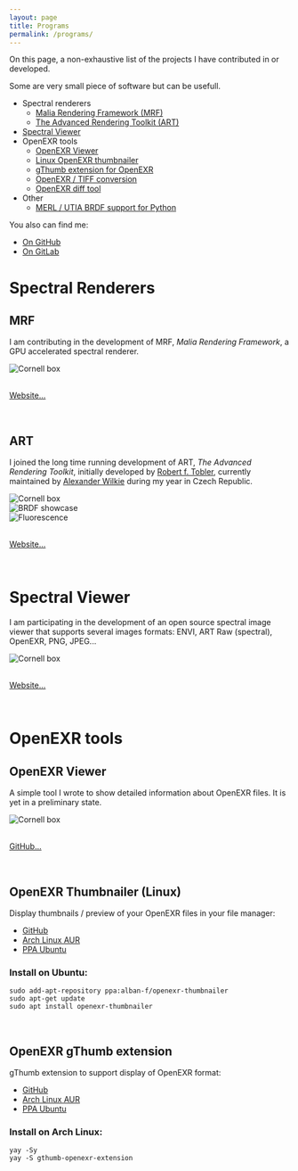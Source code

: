 ```yaml
---
layout: page
title: Programs
permalink: /programs/
---
```


On this page, a non-exhaustive list of the projects I have contributed in or developed.

Some are very small piece of software but can be usefull.

- Spectral renderers
  - [Malia Rendering Framework (MRF)](#mrf)
  - [The Advanced Rendering Toolkit (ART)](#art)
- [Spectral Viewer](#spectral-viewer)
- OpenEXR tools
  - [OpenEXR Viewer](#openexr-viewer)
  - [Linux OpenEXR thumbnailer](#openexr-thumbnailer-linux)
  - [gThumb extension for OpenEXR](#openexr-gthumb-extension)
  - [OpenEXR / TIFF conversion](https://github.com/yama-chan/openexr-converter)
  - [OpenEXR diff tool](https://github.com/afichet/exr-diff)
- Other
  - [MERL / UTIA BRDF support for Python](https://github.com/afichet/brdf-snippets)

You also can find me:
- [On GitHub](https://github.com/afichet)
- [On GitLab](https://gitlab.com/afichet)

Spectral Renderers
==================

MRF
----

I am contributing in the development of MRF, *Malia Rendering Framework*, a GPU accelerated spectral renderer.

<div class="w3-row-padding">
    <div class="w3-card">
      <img src="../images/materials.png" class="w3-image" alt="Cornell box">
    </div>
</div>

<br>

<div class="w3-display-container">
<p class="w3-right">
<a href="https://pacanows.gitlabpages.inria.fr/MRF/main.md.html" class="w3-button w3-blue">Website...</a>
</p>
</div>

<p><br></p>

ART
----

I joined the long time running development of ART, *The Advanced Rendering Toolkit*, initially developed by [Robert f. Tobler](http://cgg.mff.cuni.cz/ART/archivers/dedication.html), currently maintained by [Alexander Wilkie](http://cgg.mff.cuni.cz/~wilkie) during my year in Czech Republic. 

<div class="w3-row-padding">
  <div class="w3-col m4 l4">
    <div class="w3-card">
      <img src="../images/CornellBox.jpg" class="w3-image" alt="Cornell box">
    </div>
  </div>
  <div class="w3-col m4 l4">
    <div class="w3-card">
      <img src="../images/SphereStage_TS.jpg" class="w3-image" alt="BRDF showcase">
    </div>
  </div>
  <div class="w3-col m4 l4">
    <div class="w3-card">
      <img src="../images/SIGGRAPH_2012_fluo_scene.jpg" class="w3-image" alt="Fluorescence">
    </div>
  </div>
</div>

<br>

<div class="w3-display-container">
<p class="w3-right">
<a href="http://cgg.mff.cuni.cz/ART" class="w3-button w3-blue">Website...</a>
</p>
</div>

<p><br></p>

Spectral Viewer
===============
I am participating in the development of an open source spectral image viewer that supports several images formats: ENVI, ART Raw (spectral), OpenEXR, PNG, JPEG...

<div class="w3-row-padding">
    <div class="w3-card">
      <img src="../images/spectralviewer.png" class="w3-image" alt="Cornell box">
    </div>
</div>

<br>

<div class="w3-display-container">
<p class="w3-right">
<a href="https://adufay.gitlabpages.inria.fr/SpectralViewer/" class="w3-button w3-blue">Website...</a>
</p>
</div>

<p><br></p>

OpenEXR tools
=============

OpenEXR Viewer
--------------
A simple tool I wrote to show detailed information about OpenEXR files. It is yet in a preliminary state.

<div class="w3-row-padding">
    <div class="w3-card">
      <img src="https://user-images.githubusercontent.com/7930348/119243717-bbb39200-bb69-11eb-8ad2-b8937cb31508.png" class="w3-image" alt="Cornell box">
    </div>
</div>

<br>

<div class="w3-display-container">
<p class="w3-right">
<a href="https://github.com/afichet/openexr-viewer" class="w3-button w3-blue">GitHub...</a>
</p>
</div>

<p><br></p>

OpenEXR Thumbnailer (Linux)
---------------------------
Display thumbnails / preview of your OpenEXR files in your file manager:
- [GitHub](https://github.com/yama-chan/openexr-thumbnailer)
- [Arch Linux AUR](https://aur.archlinux.org/packages/openexr-thumbnailer/)
- [PPA Ubuntu](https://launchpad.net/~alban-f/+archive/ubuntu/openexr-thumbnailer)

### Install on Ubuntu:
```
sudo add-apt-repository ppa:alban-f/openexr-thumbnailer
sudo apt-get update
sudo apt install openexr-thumbnailer
```
<br>

OpenEXR gThumb extension
------------------------
gThumb extension to support display of OpenEXR format:
- [GitHub](https://github.com/yama-chan/gthumb-openexr-extension)
- [Arch Linux AUR](https://aur.archlinux.org/packages/gthumb-openexr-extension/)
- [PPA Ubuntu](https://launchpad.net/~alban-f/+archive/ubuntu/gthumb-openexr-extension)

### Install on Arch Linux:
```
yay -Sy
yay -S gthumb-openexr-extension
```
<br>

